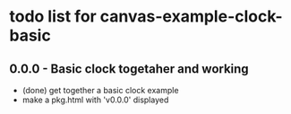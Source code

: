 # todo list for canvas-example-clock-basic

## 0.0.0 - Basic clock togetaher and working
* (done) get together a basic clock example
* make a pkg.html with 'v0.0.0' displayed